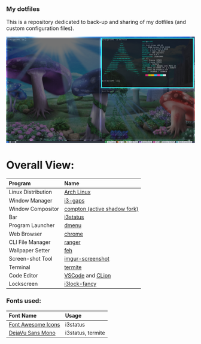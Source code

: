 ### My dotfiles
This is a repository dedicated to back-up and sharing of my dotfiles (and custom configuration files).

![Desktop](https://github.com/BigB00st/Dotfiles/blob/master/.dotfiles/.screenshots/desktop.png)

# Overall View:
| Program | Name |
| :--- | :--- |
| Linux Distribution | [Arch Linux](https://www.archlinux.org/) |
| Window Manager | [i3-gaps](https://github.com/Airblader/i3) |
| Window Compositor | [compton (active shadow fork)](https://github.com/jorchube/compton)
| Bar | [i3status](https://i3wm.org/i3status/) |
| Program Launcher | [dmenu](https://wiki.archlinux.org/index.php/dmenu) |
| Web Browser | [chrome](https://www.google.com/intl/iw_il/chrome/) |
| CLI File Manager | [ranger](https://github.com/ranger/ranger) |
| Wallpaper Setter | [feh](https://github.com/derf/feh) |
| Screen-shot Tool | [imgur-screenshot](https://github.com/jomo/imgur-screenshot)|
| Terminal | [termite](https://github.com/jwilm/alacritty) |
| Code Editor | [VSCode](https://code.visualstudio.com/) and [CLion](https://www.jetbrains.com/clion/) |
| Lockscreen | [i3lock-fancy](https://github.com/meskarune/i3lock-fancy) |

### Fonts used:
| Font Name | Usage |
| :--- | :---- |
| [Font Awesome Icons](https://fontawesome.com/cheatsheet) | i3status |
| [DejaVu Sans Mono](https://dejavu-fonts.github.io/) | i3status, termite |

